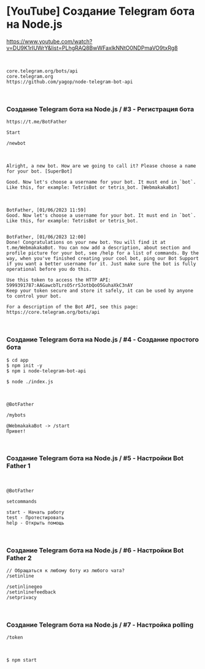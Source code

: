 # [YouTube] Создание Telegram бота на Node.js

https://www.youtube.com/watch?v=DU9K1rIUWrY&list=PLhgRAQ8BwWFaxlkNNtO0NDPmaVO9txRg8

<br/>

```
core.telegram.org/bots/api
core.telegram.org
https://github.com/yagop/node-telegram-bot-api
```

<br/>

### Создание Telegram бота на Node.js / #3 - Регистрация бота

```
https://t.me/BotFather

Start

/newbot
```

<br/>

```
Alright, a new bot. How are we going to call it? Please choose a name for your bot. [SuperBot]

Good. Now let's choose a username for your bot. It must end in `bot`. Like this, for example: TetrisBot or tetris_bot. [WebmakakaBot]
```

<br/>

```
BotFather, [01/06/2023 11:59]
Good. Now let's choose a username for your bot. It must end in `bot`. Like this, for example: TetrisBot or tetris_bot.


BotFather, [01/06/2023 12:00]
Done! Congratulations on your new bot. You will find it at t.me/WebmakakaBot. You can now add a description, about section and profile picture for your bot, see /help for a list of commands. By the way, when you've finished creating your cool bot, ping our Bot Support if you want a better username for it. Just make sure the bot is fully operational before you do this.

Use this token to access the HTTP API:
5999391787:AAGawcbTLrsO5rrSJotbQoO5GuhaXkC3nAY
Keep your token secure and store it safely, it can be used by anyone to control your bot.

For a description of the Bot API, see this page: https://core.telegram.org/bots/api
```

<br/>

### Создание Telegram бота на Node.js / #4 - Создание простого бота

```
$ cd app
$ npm init -y
$ npm i node-telegram-bot-api
```

```
$ node ./index.js
```

<br/>

```
@BotFather

/mybots
```

```
@WebmakakaBot -> /start
Привет!
```

<br/>

### Создание Telegram бота на Node.js / #5 - Настройки Bot Father 1

<br/>

```
@BotFather

setcommands

start - Начать работу
test - Протестировать
help - Открыть помощь
```

<br/>

### Создание Telegram бота на Node.js / #6 - Настройки Bot Father 2

```
// Обращаться к любому боту из любого чата?
/setinline

/setinlinegeo
/setinlinefeedback
/setprivacy
```

<br/>

### Создание Telegram бота на Node.js / #7 - Настройка polling

```
/token
```

<br/>

```
$ npm start
```
